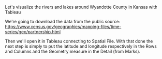Let's visualize the rivers and lakes around Wyandotte County in Kansas with Tableau

We're going to download the data from the public source:
https://www.census.gov/geographies/mapping-files/time-series/geo/partnership.html

Then we'll open it in Tableau connecting to Spatial File. With that done the next step is simply to put the latitude and 
  longitude respectively in the Rows and Columns and the Geometry measure in the Detail (from Marks).
